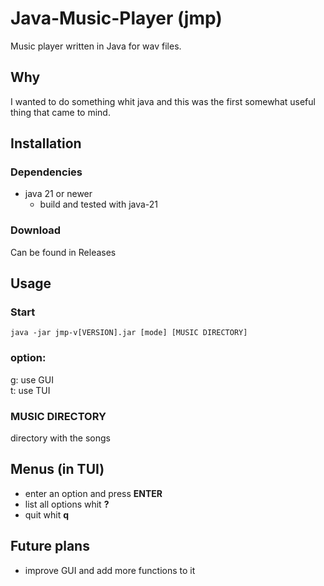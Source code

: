 # Java-Music-Player (jmp)

Music player written in Java for wav files.


## Why
I wanted to do something whit java and this was the first somewhat useful thing that came to mind.<br>

## Installation
### Dependencies
- java 21 or newer
  - build and tested with java-21
### Download
Can be found in Releases


## Usage
### Start
``` shell
java -jar jmp-v[VERSION].jar [mode] [MUSIC DIRECTORY]
```
### option:
g: use GUI<br>
t: use TUI<br>

### MUSIC DIRECTORY
directory with the songs

## Menus (in TUI)
- enter an option and press **ENTER**
- list all options whit **?**
- quit whit **q**


## Future plans
- improve GUI and add more functions to it
